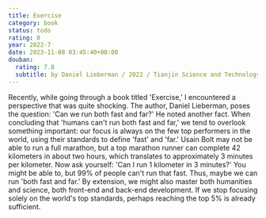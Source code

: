 ```yaml
---
title: Exercise
category: book
status: todo
rating: 0
year: 2022-7
date: 2023-11-08 03:45:40+08:00
douban:
  rating: 7.8
  subtitle: by Daniel Lieberman / 2022 / Tianjin Science and Technology Press
---
```


Recently, while going through a book titled 'Exercise,' I encountered a perspective that was quite shocking. The author, Daniel Lieberman, poses the question: 'Can we run both fast and far?' He noted another fact. When concluding that 'humans can't run both fast and far,' we tend to overlook something important: our focus is always on the few top performers in the world, using their standards to define 'fast' and 'far.' Usain Bolt may not be able to run a full marathon, but a top marathon runner can complete 42 kilometers in about two hours, which translates to approximately 3 minutes per kilometer. Now ask yourself: 'Can I run 1 kilometer in 3 minutes?' You might be able to, but 99% of people can't run that fast. Thus, maybe we can run 'both fast and far.' By extension, we might also master both humanities and science, both front-end and back-end development. If we stop focusing solely on the world's top standards, perhaps reaching the top 5% is already sufficient.

